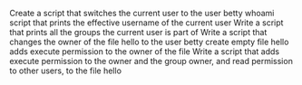Create a script that switches the current user to the user betty
whoami script that prints the effective username of the current user
Write a script that prints all the groups the current user is part of
Write a script that changes the owner of the file hello to the user betty
create empty file hello
adds execute permission to the owner of the file
Write a script that adds execute permission to the owner and the group owner, and read permission to other users, to the file hello
